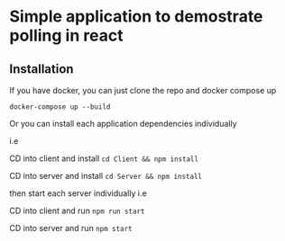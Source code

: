 # Simple application to demostrate polling in react

## Installation 

If you have docker, you can just clone the repo and docker compose up

`docker-compose up --build`

Or you can install each application dependencies individually

i.e 

CD into client and install
`cd Client && npm install`

CD into server and install
`cd Server && npm install`

then start each server individually
i.e 

CD into client and run
`npm run start`

CD into server and run
`npm start`
